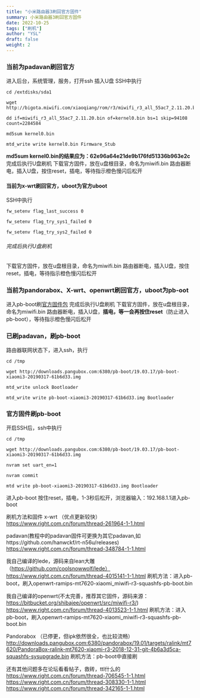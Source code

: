 ```yaml
---
title: "小米路由器3刷回官方固件"
summary: 小米路由器3刷回官方固件
date: 2022-10-25
tags: ["刷机"]
author: "YSL"
draft: false
weight: 2
---
```


### 当前为padavan刷回官方

进入后台，系统管理，服务，打开ssh
插入U盘
SSH中执行

```
cd /extdisks/sda1

wget http://bigota.miwifi.com/xiaoqiang/rom/r3/miwifi_r3_all_55ac7_2.11.20.bin

dd if=miwifi_r3_all_55ac7_2.11.20.bin of=kernel0.bin bs=1 skip=94108 count=2284584

md5sum kernel0.bin

mtd_write write kernel0.bin Firmware_Stub
```





**md5sum kernel0.bin的结果应为：62e96a64e21de9b176fd51336b963e2c**
完成后执行U盘刷机
下载官方固件，放在u盘根目录，命名为miwifi.bin
路由器断电，插入U盘，按住reset，插电，等待指示橙色慢闪后松开


#### 当前为x-wrt刷回官方，uboot为官方uboot
SSH中执行

```
fw_setenv flag_last_success 0

fw_setenv flag_try_sys1_failed 0

fw_setenv flag_try_sys2_failed 0
```

###### 完成后执行U盘刷机
下载官方固件，放在u盘根目录，命名为miwifi.bin
路由器断电，插入U盘，按住reset，插电，等待指示橙色慢闪后松开


### 当前为pandorabox、X-wrt、openwrt刷回官方，uboot为pb-oot
进入pb-boot刷[官方固件包](http://bigota.miwifi.com/xiaoqiang/rom/r3/miwifi_r3_firmware_4accc_2.26.39.bin)
完成后执行U盘刷机
下载官方固件，放在u盘根目录，命名为miwifi.bin
路由器断电，插入U盘，**插电，等一会再按住reset**（防止进入pb-boot），等待指示橙色慢闪后松开


### 已刷padavan，刷pb-boot
路由器联网状态下，进入ssh，执行

```
cd /tmp

wget http://downloads.pangubox.com:6380/pb-boot/19.03.17/pb-boot-xiaomi3-20190317-61b6d33.img

mtd_write unlock Bootloader

mtd_write write pb-boot-xiaomi3-20190317-61b6d33.img Bootloader
```



### 官方固件刷pb-boot
开启SSH后，ssh中执行

```
cd /tmp

wget http://downloads.pangubox.com:6380/pb-boot/19.03.17/pb-boot-xiaomi3-20190317-61b6d33.img

nvram set uart_en=1

nvram commit

mtd write pb-boot-xiaomi3-20190317-61b6d33.img Bootloader
```

进入pb-boot
按住reset，插电，1-3秒后松开，浏览器输入：192.168.1.1进入pb-boot



刷机方法和固件
x-wrt （优点更新较快）
https://www.right.com.cn/forum/thread-261964-1-1.html


padavan(教程中的padavan固件可更换为其它padavan,如https://github.com/hanwckf/rt-n56u/releases)
https://www.right.com.cn/forum/thread-348784-1-1.html

我自己编译的lede，源码来自lean大雕（https://github.com/coolsnowwolf/lede）
https://www.right.com.cn/forum/thread-4015141-1-1.html
刷机方法：进入pb-boot，刷入openwrt-ramips-mt7620-xiaomi_miwifi-r3-squashfs-pb-boot.bin

我自己编译的openwrt(不太完善，推荐其它固件，源码来源：https://bitbucket.org/shibajee/openwrt/src/miwifi-r3/)
https://www.right.com.cn/forum/thread-4013523-1-1.html
刷机方法：进入pb-boot，刷入openwrt-ramips-mt7620-xiaomi_miwifi-r3-squashfs-pb-boot.bin

Pandorabox （已停更，但ipk依然很全，也比较流畅）
http://downloads.pangubox.com:6380/pandorabox/19.01/targets/ralink/mt7620/PandoraBox-ralink-mt7620-xiaomi-r3-2018-12-31-git-4b6a3d5ca-squashfs-sysupgrade.bin
刷机方法：pb-boot中直接刷






还有其他问题多在论坛看看帖子，救砖，ttl什么的
https://www.right.com.cn/forum/thread-706545-1-1.html
https://www.right.com.cn/forum/thread-308330-1-1.html
https://www.right.com.cn/forum/thread-342165-1-1.html